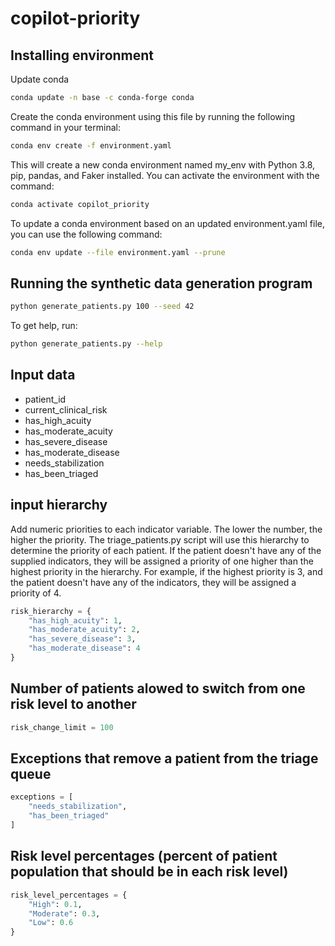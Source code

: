 # copilot-priority

## Installing environment

Update conda
```bash
conda update -n base -c conda-forge conda
```


Create the conda environment using this file by running the following command in your terminal:
```bash
conda env create -f environment.yaml
```
This will create a new conda environment named my_env with Python 3.8, pip, pandas, and Faker installed. You can activate the environment with the command:
```bash
conda activate copilot_priority
```

To update a conda environment based on an updated environment.yaml file, you can use the following command:
```bash
conda env update --file environment.yaml --prune
```





## Running the synthetic data generation program

```bash
python generate_patients.py 100 --seed 42
```

To get help, run:
```bash 
python generate_patients.py --help
```




## Input data
- patient_id
- current_clinical_risk
- has_high_acuity
- has_moderate_acuity
- has_severe_disease
- has_moderate_disease
- needs_stabilization
- has_been_triaged

## input hierarchy

Add numeric priorities to each indicator variable. The lower the number, the higher the priority. The triage_patients.py script will use this hierarchy to determine the priority of each patient. If the patient doesn't have any of the supplied indicators, they will be assigned a priority of one higher than the highest priority in the hierarchy. For example, if the highest priority is 3, and the patient doesn't have any of the indicators, they will be assigned a priority of 4.

```python
risk_hierarchy = {
    "has_high_acuity": 1,
    "has_moderate_acuity": 2,
    "has_severe_disease": 3,
    "has_moderate_disease": 4
}
```

## Number of patients alowed to switch from one risk level to another

```python
risk_change_limit = 100
```

## Exceptions that remove a patient from the triage queue

```python
exceptions = [
    "needs_stabilization",
    "has_been_triaged"
]
```

## Risk level percentages (percent of patient population that should be in each risk level)

```python
risk_level_percentages = {
    "High": 0.1,
    "Moderate": 0.3,
    "Low": 0.6
}
```